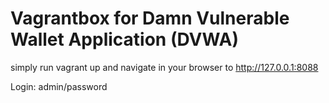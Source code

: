Vagrantbox for Damn Vulnerable Wallet Application (DVWA)
=======

simply run vagrant up and navigate in your browser to http://127.0.0.1:8088

Login: admin/password

